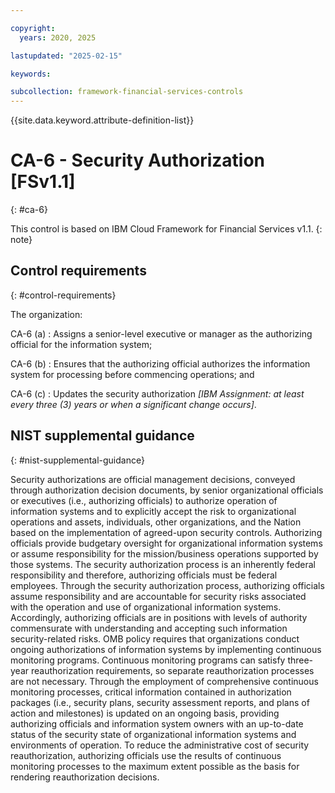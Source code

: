 ```yaml
---

copyright:
  years: 2020, 2025

lastupdated: "2025-02-15"

keywords:

subcollection: framework-financial-services-controls
---
```


{{site.data.keyword.attribute-definition-list}}

               
# CA-6 - Security Authorization [FSv1.1]
{: #ca-6}

This control is based on IBM Cloud Framework for Financial Services v1.1.
{: note}


## Control requirements
{: #control-requirements}

The organization:

CA-6 (a)
    : Assigns a senior-level executive or manager as the authorizing official for the information system;

CA-6 (b)
    : Ensures that the authorizing official authorizes the information system for processing before commencing operations; and

CA-6 (c)
    : Updates the security authorization _[IBM Assignment: at least every three (3) years or when a significant change occurs]_.

## NIST supplemental guidance
{: #nist-supplemental-guidance}

Security authorizations are official management decisions, conveyed through authorization decision documents, by senior organizational officials or executives (i.e., authorizing officials) to authorize operation of information systems and to explicitly accept the risk to organizational operations and assets, individuals, other organizations, and the Nation based on the implementation of agreed-upon security controls. Authorizing officials provide budgetary oversight for organizational information systems or assume responsibility for the mission/business operations supported by those systems. The security authorization process is an inherently federal responsibility and therefore, authorizing officials must be federal employees. Through the security authorization process, authorizing officials assume responsibility and are accountable for security risks associated with the operation and use of organizational information systems. Accordingly, authorizing officials are in positions with levels of authority commensurate with understanding and accepting such information security-related risks. OMB policy requires that organizations conduct ongoing authorizations of information systems by implementing continuous monitoring programs. Continuous monitoring programs can satisfy three-year reauthorization requirements, so separate reauthorization processes are not necessary. Through the employment of comprehensive continuous monitoring processes, critical information contained in authorization packages (i.e., security plans, security assessment reports, and plans of action and milestones) is updated on an ongoing basis, providing authorizing officials and information system owners with an up-to-date status of the security state of organizational information systems and environments of operation. To reduce the administrative cost of security reauthorization, authorizing officials use the results of continuous monitoring processes to the maximum extent possible as the basis for rendering reauthorization decisions.





